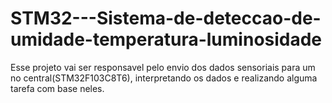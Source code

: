 # STM32---Sistema-de-deteccao-de-umidade-temperatura-luminosidade
Esse projeto vai ser responsavel pelo envio dos dados sensoriais para um no central(STM32F103C8T6), interpretando os dados e realizando alguma tarefa com base neles.
